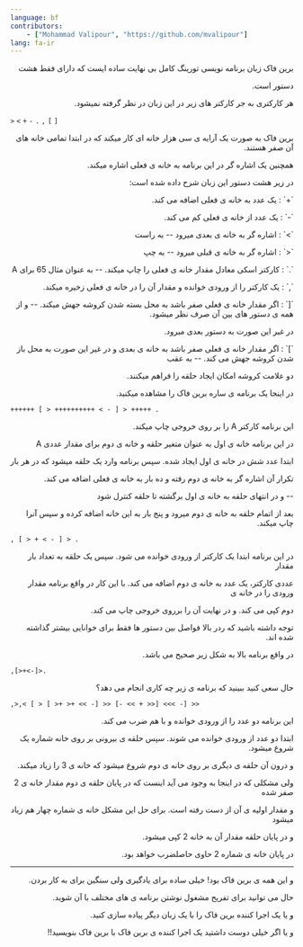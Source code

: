 ```yaml
---
language: bf
contributors:
    - ["Mohammad Valipour", "https://github.com/mvalipour"]
lang: fa-ir
---
```


<p dir='rtl'>برین فاک زبان برنامه نویسی تورینگ کامل بی نهایت ساده ایست که دارای فقط هشت</p>
<p dir='rtl'>دستور است.</p>

<p dir='rtl'>هر کارکتری به جر کارکتر های زیر در این زبان در نظر گرفته نمیشود.</p>


`>` `<` `+` `-` `.` `,` `[` `]`

<p dir='rtl'>برین فاک به صورت یک آرایه ی سی هزار خانه ای کار میکند که در ابتدا تمامی خانه های آن صفر هستند.</p>
<p dir='rtl'>همچنین یک اشاره گر در این برنامه به خانه ی فعلی اشاره میکند.</p>

<p dir='rtl'>در زیر هشت دستور این زبان شرح داده شده است:</p>

<p dir='rtl'>`+` : یک عدد به خانه ی فعلی اضافه می کند.
<p dir='rtl'>`-` : یک عدد از خانه ی فعلی کم می کند.  </p>
<p dir='rtl'>`>` : اشاره گر به خانه ی بعدی میرود -- به راست</p>
<p dir='rtl'>`<` : اشاره گر به خانه ی قبلی میرود -- به چپ</p>
<p dir='rtl'>`.` : کارکتر اسکی معادل مقدار خانه ی فعلی را چاپ میکند. -- به عنوان مثال 65 برای A</p>
<p dir='rtl'>`,` : یک کارکتر را از ورودی خوانده و مقدار آن را در خانه ی فعلی زخیره میکند.</p>
<p dir='rtl'>`[` : اگر مقدار خانه ی فعلی صفر باشد به محل بسته شدن کروشه جهش میکند. -- و از همه ی دستور های بین آن صرف نظر میشود.</p>
<p dir='rtl'>در غیر این صورت به دستور بعدی میرود.</p>
<p dir='rtl'>`]` : اگر مقدار خانه ی فعلی صفر باشد به خانه ی بعدی و در غیر این صورت به محل باز شدن کروشه جهش می کند. -- به عقب</p>

<p dir='rtl'>دو علامت کروشه امکان ایجاد حلقه را فراهم میکنند.</p>

<p dir='rtl'>در اینجا یک برنامه ی ساره برین فاک را مشاهده میکنید.</p>

```
++++++ [ > ++++++++++ < - ] > +++++ .
```

<p dir='rtl'>این برنامه کارکتر A را بر روی خروجی چاپ میکند.</p>
<p dir='rtl'>در این برنامه خانه ی اول به عنوان متغیر حلقه و خانه ی دوم برای مقدار عددی A</p>
<p dir='rtl'>ابتدا عدد شش در خانه ی اول ایجاد شده. سپس  برنامه  وارد یک حلقه میشود که در هر بار </p>
<p dir='rtl'>تکرار آن اشاره گر به خانه ی دوم رفته و ده بار به خانه ی فعلی اضافه می کند.</p>
<p dir='rtl'>-- و در انتهای حلقه به خانه ی اول برگشته تا حلقه کنترل شود</p>
<p dir='rtl'>بعد از اتمام حلقه به خانه ی دوم میرود و پنج بار به این خانه اضافه کرده و سپس آنرا چاپ میکند.</p>

```
, [ > + < - ] > .
```

<p dir='rtl'>در این برنامه ابتدا یک کارکتر از ورودی خوانده می شود. سپس یک حلقه به تعداد بار مقدار</p>
<p dir='rtl'>عددی کارکتر، یک عدد به خانه ی دوم اضافه می کند. با این کار در واقع برنامه مقدار ورودی را در خانه ی </p>
<p dir='rtl'>دوم کپی می کند. و در نهایت آن را برروی خروجی چاپ می کند.</p>

<p dir='rtl'>توجه داشته باشید که ردر بالا فواصل بین دستور ها فقط برای خوانایی بیشتر گذاشته شده اند.</p>
<p dir='rtl'>در واقع برنامه بالا به شکل زیر صحیح می باشد.</p>

```
,[>+<-]>.
```

<p dir='rtl'>حال سعی کنید ببینید که برنامه ی زیر چه کاری انجام می دهد؟</p>

```
,>,< [ > [ >+ >+ << -] >> [- << + >>] <<< -] >>
```

<p dir='rtl'>این برنامه دو عدد را از ورودی خوانده و با هم ضرب می کند.</p>

<p dir='rtl'>ابتدا دو عدد از ورودی خوانده می شوند. سپس حلقه ی بیرونی بر روی خانه شماره یک شروع میشود.</p>
<p dir='rtl'>و درون آن حلقه ی دیگری بر روی خانه ی دوم شروع میشود که خانه ی 3 را زیاد میکند.</p>
<p dir='rtl'>ولی مشکلی که در اینجا به وجود می آید اینست که در پایان حلقه ی دوم مقدار خانه ی 2 صفر شده</p>
<p dir='rtl'>و مقدار اولیه ی آن از دست رفته است. برای حل این مشکل خانه ی شماره چهار هم زیاد میشود</p>
<p dir='rtl'>و در پایان حلقه مقدار آن به خانه 2 کپی میشود.</p>
<p dir='rtl'>در پایان خانه ی شماره 2  حاوی حاصلضرب خواهد بود.</p>

<hr>

<p dir='rtl'>و این همه ی برین فاک بود! خیلی ساده برای یادگیری ولی سنگین برای به کار بردن.</p>
<p dir='rtl'>حال می توانید برای تفریح مشغول نوشتن برنامه ی های مختلف با آن شوید.</p>
<p dir='rtl'>و یا یک اجرا کننده برین فاک را با یک زبان دیگر پیاده سازی کنید.</p>
<p dir='rtl'>و یا اگر خیلی دوست داشتید یک اجرا کننده ی برین فاک با برین فاک بنویسید!!</p>
